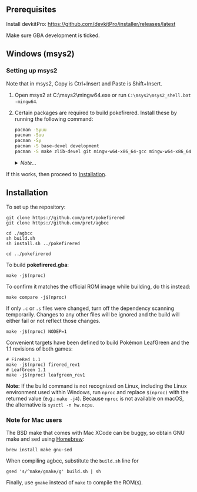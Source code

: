 ## Prerequisites
Install devkitPro:
https://github.com/devkitPro/installer/releases/latest

Make sure GBA development is ticked.

## Windows (msys2)

### Setting up msys2

Note that in msys2, Copy is Ctrl+Insert and Paste is Shift+Insert.

1. Open msys2 at C:\msys2\mingw64.exe or run `C:\msys2\msys2_shell.bat -mingw64`.

2. Certain packages are required to build pokefirered. Install these by running the following command:

    ```bash
    pacman -Syuu
    pacman -Suu
    pacman -Sy
    pacman -S base-devel development
    pacman -S make zlib-devel git mingw-w64-x86_64-gcc mingw-w64-x86_64-libpng mingw-w64-x86_64-arm-none-eabi-toolchain
    ```
    <details>
        <summary><i>Note...</i></summary>

    >   This command will ask for confirmation, just enter the yes action when prompted.
    </details>

If this works, then proceed to [Installation](#installation).

## Installation

To set up the repository:

    git clone https://github.com/pret/pokefirered
    git clone https://github.com/pret/agbcc

    cd ./agbcc
    sh build.sh
    sh install.sh ../pokefirered

    cd ../pokefirered

To build **pokefirered.gba**:

    make -j$(nproc)

To confirm it matches the official ROM image while building, do this instead:

    make compare -j$(nproc)

If only `.c` or `.s` files were changed, turn off the dependency scanning temporarily. Changes to any other files will be ignored and the build will either fail or not reflect those changes.

    make -j$(nproc) NODEP=1

Convenient targets have been defined to build Pokémon LeafGreen and the 1.1 revisions of both games:

    # FireRed 1.1
    make -j$(nproc) firered_rev1
    # LeafGreen 1.1
    make -j$(nproc) leafgreen_rev1

**Note:** If the build command is not recognized on Linux, including the Linux environment used within Windows, run `nproc` and replace `$(nproc)` with the returned value (e.g.: `make -j4`). Because `nproc` is not available on macOS, the alternative is `sysctl -n hw.ncpu`.

### Note for Mac users

The BSD make that comes with Mac XCode can be buggy, so obtain GNU make and sed using [Homebrew](https://brew.sh):

    brew install make gnu-sed

When compiling agbcc, substitute the `build.sh` line for

    gsed 's/^make/gmake/g' build.sh | sh

Finally, use `gmake` instead of `make` to compile the ROM(s).
